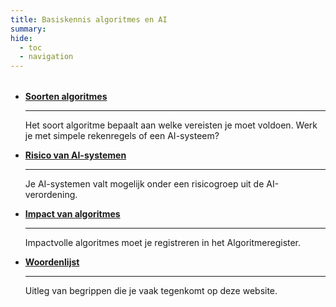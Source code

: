 ```yaml
---
title: Basiskennis algoritmes en AI
summary:
hide:
  - toc
  - navigation
---
```


<div style="margin-top:32px;" class="grid cards" markdown>


-   [__Soorten algoritmes__](soorten-algoritmes.md)
    
    ---

    Het soort algoritme bepaalt aan welke vereisten je moet voldoen. Werk je met simpele rekenregels of een AI-systeem?

-   [__Risico van AI-systemen__](risico-van-ai-systemen.md)

    ---

    Je AI-systemen valt mogelijk onder een risicogroep uit de AI-verordening.

-   [__Impact van algoritmes__](impact-van-algoritmes.md)

    ---

    Impactvolle algoritmes moet je registreren in het Algoritmeregister.

-   [__Woordenlijst__](definities.md)

    ---

    Uitleg van begrippen die je vaak tegenkomt op deze website.

</div>
